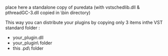 place here a standalone copy of puredata (with  vstschedlib.dll & pthreadGC-3.dll copied in \bin directory)


This way you can distribute your plugins by copying only 3 items inthe VST standard folder :
* your_plugin.dll
* your_plugin\  folder
* this \.pd\ folder